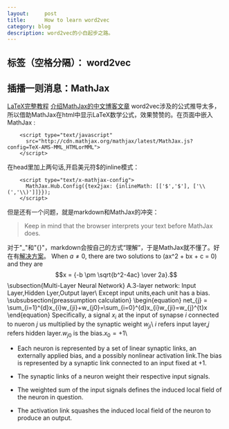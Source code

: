```yaml
---
layout:     post
title:      How to learn word2vec 
category: blog
description: word2vec的小白起步之路。
---
```



标签（空格分隔）： word2vec
---
## 插播一则消息：MathJax
[LaTeX完整教程][1]
[介绍MathJax的中文博客文章][2]
word2vec涉及的公式推导太多，所以借助MathJax在html中显示LaTeX数学公式，效果赞赞的。在页面中嵌入MathJax :
```
    <script type="text/javascript"
      src="http://cdn.mathjax.org/mathjax/latest/MathJax.js?config=TeX-AMS-MML_HTMLorMML">
    </script>
```
在head里加上两句话,开启美元符$的inline模式：
```
    <script type="text/x-mathjax-config">
      MathJax.Hub.Config({tex2jax: {inlineMath: [['$','$'], ['\\(','\\)']]}});
    </script>
```
但是还有一个问题，就是markdown和MathJax的冲突：
> Keep in mind that the browser interprets your text before MathJax does.

对于"\_"和"{}"，markdown会按自己的方式“理解”，于是MathJax就不懂了。好在有[解决方案][3]。
When $a \ne 0$, there are two solutions to \(ax^2 + bx + c = 0\) and they are
$$x = {-b \pm \sqrt{b^2-4ac} \over 2a}.$$
\subsection{Multi-Layer Neural Network}
A.3-layer network: Input Layer,Hidden Lyer,Output layer\\
Except input units,each unit has a bias.
\subsubsection{preassumption calculation}
\\begin{equation}
net_{j} = \sum_{i=1}^{d}x_{i}w_{ji}+w_{j0}=\sum_{i=0}^{d}x_{i}w_{ji}=w_{j}^{t}x
\\end{equation}
Specifically, a signal $x_{i}$ at the input of synapse $i$ connected to nueron $j$ us multiplied by the synaptic weight $w_{ji}$\\
$i$ refers input layer,$j$ refers hidden layer.$w_{j0}$ is the bias.$x_{0}=+1$\\

- Each neuron is represented by a set of linear synaptic links, an externally applied bias,
and a possibly nonlinear activation link.The bias is represented by a synaptic link connected to an input fixed at $+1$.
- The synaptic links of a neuron weight their respective input signals.
- The weighted sum of the input signals defines the induced local field of the neuron in
question.
- The activation link squashes the induced local field of the neuron to produce an output.


  [1]: http://www.forkosh.com/mathtextutorial.html
  [2]: http://mlworks.cn/posts/introduction-to-mathjax-and-latex-expression/
  [3]: http://weiyangthecatalyst.name/2013/11/24/solve-markdown-mathjax.html
